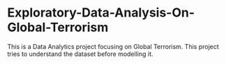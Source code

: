 # Exploratory-Data-Analysis-On-Global-Terrorism
This is a Data Analytics project focusing on Global Terrorism. This project tries to understand the dataset before modelling it.
